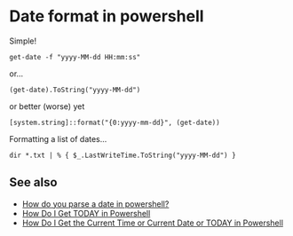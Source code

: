 ﻿# Date format in powershell

Simple!

    get-date -f "yyyy-MM-dd HH:mm:ss"

or...

    (get-date).ToString("yyyy-MM-dd")

or better (worse) yet

	[system.string]::format("{0:yyyy-mm-dd}", (get-date))

Formatting a list of dates...

	dir *.txt | % { $_.LastWriteTime.ToString("yyyy-MM-dd") }

## See also

- [How do you parse a date in powershell?](parsedate_in_powershell.md)
- [How Do I Get TODAY in Powershell](today.md)
- [How Do I Get the Current Time or Current Date or TODAY in Powershell](current_time.md)
